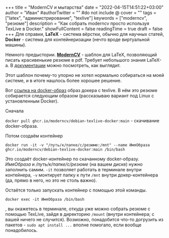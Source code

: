 +++
title = "ModernCV и мытарства"
date = "2022-04-15T14:51:22+03:00"
author = "Иван"
#authorTwitter = "" #do not include @
cover = ""
tags = ["latex", "администрирование", "texlive"]
keywords = ["moderncv", "резюме"]
description = "Как собрать moderncv просто используя TexLive в Docker."
showFullContent = false
readingTime = true
draft = false
+++
Для справки, **LaTeX** - система вёрстки, обычно для научных статей, **Docker** - система для контейнеризации (нечто вроде виртуальной машины).

Немного предыстории. **[ModernCV](https://github.com/moderncv/moderncv)** - шаблон для LaTeX, позволяющий писать красивенькие резюме в pdf. Требует небольшого знания LaTeX-а. В [документации](https://github.com/moderncv/moderncv/raw/master/manual/moderncv_userguide.pdf) можно посмотреть, как выглядит.

Этот шаблон почему-то упорно не хотел нормально собираться на моей системе, и в итоге нашлось более хорошее решение.

Вот [ссылка на docker-образ](https://github.com/moderncv/debian-texlive-docker/pkgs/container/debian-texlive-docker) образ докера с texlive. В нём это резюме собирается следующим образом (рассказываю вариант под Linux с установленным Docker).

Сначала 

`docker pull ghcr.io/moderncv/debian-texlive-docker:main` - скачивание docker-образа.

Потом создаём контейнер

`docker run -it -v "/путь/к/папке/с/резюме:/mnt" --name ИмяОбраза ghcr.io/moderncv/debian-texlive-docker:main /bin/bash`

Это создаёт docker-контейнер по скачанному docker-образу. _ИмяОбраза_ и _/путь/к/папке/с/резюме_ (на вашем диске) нужно заполнить самим. `-it` позволяет работать в терминале внутри контейнера, `-v` монтирует папку к пути `/mnt` внутри докер-контейнера (да, прямо в него, но это не столь важно).

Остаётся только запускать контейнер с помощью этой команды.

`docker exec -it ИмяОбраза /bin/bash`

, вы окажетесь в терминале, откуда уже можно собрать резюме с помощью TexLive, зайдя в директорию `/mount` (внутри контейнера; с вашей ничего не случится). Возможно, понадобится что-то догрузить из пакетов - `sudo apt install ...` вполне помогало, если вообще понадобилось.